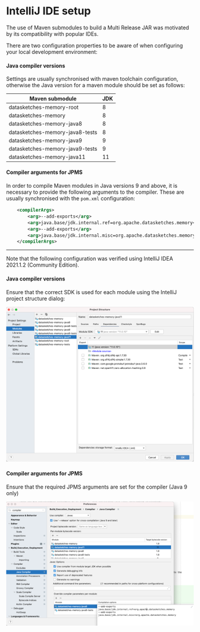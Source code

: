 # IntelliJ IDE setup

The use of Maven submodules to build a Multi Release JAR was motivated by its compatibility with popular IDEs.

There are two configuration properties to be aware of when configuring your local development environment:

#### Java compiler versions

Settings are usually synchronised with maven toolchain configuration, otherwise the Java version for a maven module
should be set as follows:

| Maven submodule                   | JDK |
| --------------------------------- | --- |
| datasketches-memory-root			|  8  |
| datasketches-memory			    |  8  |
| datasketches-memory-java8			|  8  |
| datasketches-memory-java8-tests	|  8  |
| datasketches-memory-java9		    |  9  |
| datasketches-memory-java9-tests	|  9  |
| datasketches-memory-java11		|  11 |

#### Compiler arguments for JPMS

In order to compile Maven modules in Java versions 9 and above, it is necessary to provide the following arguments to the
compiler.  These are usually synchronised with the `pom.xml` configuration:

```xml
    <compilerArgs>
        <arg>--add-exports</arg>
        <arg>java.base/jdk.internal.ref=org.apache.datasketches.memory</arg>
        <arg>--add-exports</arg>
        <arg>java.base/jdk.internal.misc=org.apache.datasketches.memory</arg>
    </compilerArgs>
```

---

Note that the following configuration was verified using IntelliJ IDEA 2021.1.2 (Community Edition).

#### Java compiler versions

Ensure that the correct SDK is used for each module using the IntelliJ project structure dialog:

![IntelliJ project structure dialog](img/intellij-project-structure.png "Intellij project structure dialogue")

#### Compiler arguments for JPMS

Ensure that the required JPMS arguments are set for the compiler (Java 9 only)

![IntelliJ java compiler arguments](img/intellij-java-compiler-arguments.png "Intellij project compiler arguments")
